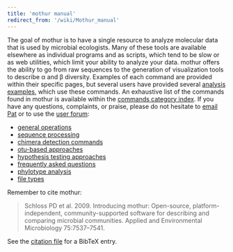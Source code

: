 ```yaml
---
title: 'mothur manual'
redirect_from: '/wiki/Mothur_manual'
---
```

The goal of mothur is to have a single resource to analyze molecular
data that is used by microbial ecologists. Many of these tools are
available elsewhere as individual programs and as scripts, which tend to
be slow or as web utilities, which limit your ability to analyze your
data. mothur offers the ability to go from raw sequences to the
generation of visualization tools to describe α and β diversity.
Examples of each command are provided within their specific pages, but
several users have provided several [analysis
examples](/wiki/analysis_examples), which use these commands. An
exhaustive list of the commands found in mothur is available within the
[ commands category index](/wiki/tags#commands). If you have
any questions, complaints, or praise, please do not hesitate to [email Pat](mailto:pschloss@umich.edu) or to use the [user forum](https://forum.mothur.org):

-   [general operations](/wiki/General_operations)
-   [sequence processing](/wiki/Sequence_processing)
-   [chimera detection commands](/wiki/Chimera_Detection_Commands)
-   [otu-based approaches](/wiki/OTU-based_approaches)
-   [hypothesis testing approaches](/wiki/Hypothesis_testing_approaches)
-   [frequently asked questions](/wiki/Frequently_asked_questions)
-   [phylotype analysis](/wiki/Phylotype_analysis)
-   [file types](/wiki/tags#file_types)

Remember to cite mothur:

> Schloss PD et al. 2009. Introducing mothur: Open-source, platform-independent, community-supported software for describing and comparing microbial communities. Applied and Environmental Microbiology 75:7537–7541.

See the 
[citation file](https://github.com/mothur/mothur/blob/master/CITATION.md) 
for a BibTeX entry.
